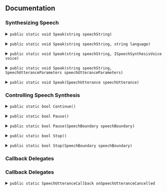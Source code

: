 ## Documentation

### Synthesizing Speech

<p><details><summary><code>public static void Speak(string speechString)</code></summary>
<p><strong>Description</strong><br>
Enqueues an utterance to be spoken using DefaultParameters</p>
<p><strong>Parameters</strong><br>
  <i>speechString</i> - The text to be spoken in the utterance.</p>
<p><strong>Example</strong>
  <pre>TTS.Speak("Hello world!");</pre></p>
</details></p>

<p><details><summary><code>public static void Speak(string speechString, string language)</code></summary>
<p><strong>Description</strong><br>
Enqueues an utterance to be spoken using a voice object for the specified language and locale.</p>
<p><strong>Parameters</strong><br>
  <i>speechString</i> - The text to be spoken in the utterance.<br>
  <i>language</i> - A BCP 47 code specifying language and locale for a voice.</p>
<p><strong>Example</strong>
  <pre>TTS.Speak("Hello world!", "en-US");</pre></p>
</details></p>

<p><details><summary><code>public static void Speak(string speechString, ISpeechSynthesisVoice voice)</code></summary>
<p><strong>Description</strong><br>
Enqueues an utterance to be spoken using a specific voice object</p>
<p><strong>Parameters</strong><br>
  <i>speechString</i> - The text to be spoken in the utterance.<br>
  <i>voice</i> - The voice used to speak the utterance.</p>
<p><strong>Example</strong>
  <pre>
  var voice = TTS.GetVoiceForLanguage("en-US");
  TTS.Speak("Hello world!", voice);</pre></p>
</details></p>

<p><details><summary><code>public static void Speak(string speechString, SpeechUtteranceParameters speechUtteranceParameters)</code></summary>
<p><strong>Description</strong><br>
Enqueues an utterance to be spoken with default voice using specific parameters</p>
<p><strong>Parameters</strong><br>
  <i>speechString</i> - The text to be spoken in the utterance.<br>
  <i>speechUtteranceParameters</i> - Parameters that affect the speech</p>
<p><strong>Example</strong>
  <pre>
  var parameters = new SpeechUtteranceParameters();
  TTS.Speak("Hello world!", parameters);</pre></p>
</details></p>

<p><details><summary><code>public static void Speak(SpeechUtterance speechUtterance)</code></summary>
<p><strong>Description</strong><br>
Enqueues an utterance to be spoken with using specific parameters</p>
<p><strong>Parameters</strong><br>
  <i>speechUtterance</i> - A chunk of text to be spoken, along with parameters that affect its speech.</p>
<p><strong>Example</strong>
  <pre>
  var utterance = new SpeechUtterance("Hello world!");
  TTS.Speak(utterance);</pre></p>
</details></p>

### Controlling Speech Synthesis

<p><details><summary><code>public static bool Continue()</code></summary>
<p><strong>Description</strong><br>
Continues speech from the point at which it left off.</p>
<p><strong>Returns</strong><br>
  Returns true if speech has continued, or false otherwise.</p>
<p><strong>Example</strong>
  <pre>TTS.Continue();</pre></p>
</details></p>

<p><details><summary><code>public static bool Pause()</code></summary>
<p><strong>Description</strong><br>
Pauses speech at default boundary constraints.</p>
<p><strong>Returns</strong><br>
  Returns true if speech has paused, or false otherwise.</p>
<p><strong>Example</strong>
  <pre>TTS.Pause();</pre></p>
</details></p>

<p><details><summary><code>public static bool Pause(SpeechBoundary speechBoundary)</code></summary>
<p><strong>Description</strong><br>
Pauses speech at the specified boundary constraint.</p>
  <p><strong>Parameters</strong><br>
  <i>speechBoundary</i> - A constant describing whether speech should pause immediately or only after finishing the word currently being spoken.</p>
<p><strong>Returns</strong><br>
  Returns true if speech has paused, or false otherwise.</p>
<p><strong>Example</strong>
  <pre>TTS.Pause(SpeechBoundary.Word);</pre></p>
</details></p>

<p><details><summary><code>public static bool Stop()</code></summary>
<p><strong>Description</strong><br>
Stops all speech at default boundary constraints.</p>
<p><strong>Returns</strong><br>
  Returns true if speech has stopped, or false otherwise.</p>
<p><strong>Example</strong>
  <pre>TTS.Stop();</pre></p>
</details></p>

<p><details><summary><code>public static bool Stop(SpeechBoundary speechBoundary)</code></summary>
<p><strong>Description</strong><br>
Stops all speech at the specified boundary constraint.</p>
  <p><strong>Parameters</strong><br>
  <i>speechBoundary</i> - A constant describing whether speech should stop immediately or only after finishing the word currently being spoken.</p>
<p><strong>Returns</strong><br>
  Returns true if speech has stopped, or false otherwise.</p>
<p><strong>Example</strong>
  <pre>TTS.Stop(SpeechBoundary.Word);</pre></p>
</details></p>

### Callback Delegates

### Callback Delegates

<p><details><summary><code>public static SpeechUtteranceCallback onSpeechUtteranceCancelled</code></summary>
<p><strong>Description</strong><br>
Called when the synthesizer has resumed speaking an utterance after being paused.</p>
<p><strong>Example</strong>
  <pre>
  TTS.onSpeechUtteranceCancelled = ClearTextProgress;
  
  private void LogOnCancelled
  {
      Debug.Log("Utterance was cancelled");
  }
    </pre></p>
</details></p>
